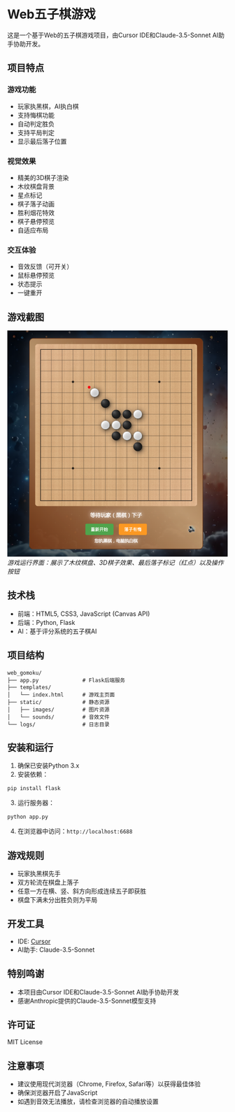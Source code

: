 # Web五子棋游戏

这是一个基于Web的五子棋游戏项目，由Cursor IDE和Claude-3.5-Sonnet AI助手协助开发。

## 项目特点

### 游戏功能
- 玩家执黑棋，AI执白棋
- 支持悔棋功能
- 自动判定胜负
- 支持平局判定
- 显示最后落子位置

### 视觉效果
- 精美的3D棋子渲染
- 木纹棋盘背景
- 星点标记
- 棋子落子动画
- 胜利烟花特效
- 棋子悬停预览
- 自适应布局

### 交互体验
- 音效反馈（可开关）
- 鼠标悬停预览
- 状态提示
- 一键重开

## 游戏截图
![游戏界面](https://raw.githubusercontent.com/boshi202/gomoku/master/screenshots/gameplay.png)
*游戏运行界面：展示了木纹棋盘、3D棋子效果、最后落子标记（红点）以及操作按钮*

## 技术栈
- 前端：HTML5, CSS3, JavaScript (Canvas API)
- 后端：Python, Flask
- AI：基于评分系统的五子棋AI

## 项目结构
```
web_gomoku/
├── app.py              # Flask后端服务
├── templates/          
│   └── index.html      # 游戏主页面
├── static/             # 静态资源
│   ├── images/         # 图片资源
│   └── sounds/         # 音效文件
└── logs/               # 日志目录
```

## 安装和运行

1. 确保已安装Python 3.x
2. 安装依赖：
```bash
pip install flask
```

3. 运行服务器：
```bash
python app.py
```

4. 在浏览器中访问：`http://localhost:6688`

## 游戏规则
- 玩家执黑棋先手
- 双方轮流在棋盘上落子
- 任意一方在横、竖、斜方向形成连续五子即获胜
- 棋盘下满未分出胜负则为平局

## 开发工具
- IDE: [Cursor](https://cursor.com/)
- AI助手: Claude-3.5-Sonnet

## 特别鸣谢
- 本项目由Cursor IDE和Claude-3.5-Sonnet AI助手协助开发
- 感谢Anthropic提供的Claude-3.5-Sonnet模型支持

## 许可证
MIT License

## 注意事项
- 建议使用现代浏览器（Chrome, Firefox, Safari等）以获得最佳体验
- 确保浏览器开启了JavaScript
- 如遇到音效无法播放，请检查浏览器的自动播放设置 